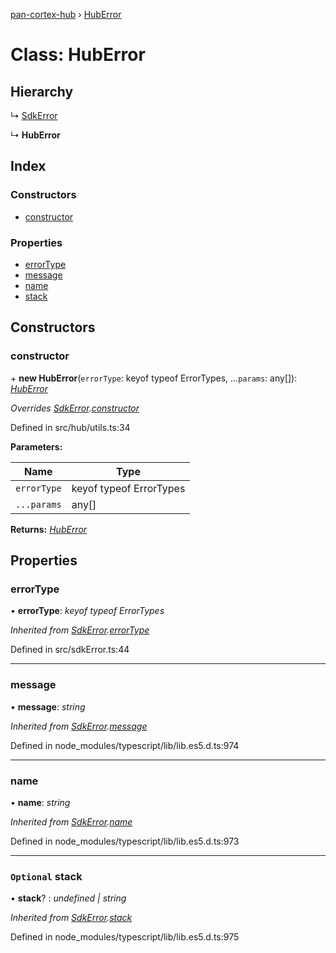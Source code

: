 [pan-cortex-hub](../README.md) › [HubError](huberror.md)

# Class: HubError

## Hierarchy

  ↳ [SdkError](sdkerror.md)

  ↳ **HubError**

## Index

### Constructors

* [constructor](huberror.md#constructor)

### Properties

* [errorType](huberror.md#errortype)
* [message](huberror.md#message)
* [name](huberror.md#name)
* [stack](huberror.md#optional-stack)

## Constructors

###  constructor

\+ **new HubError**(`errorType`: keyof typeof ErrorTypes, ...`params`: any[]): *[HubError](huberror.md)*

*Overrides [SdkError](sdkerror.md).[constructor](sdkerror.md#constructor)*

Defined in src/hub/utils.ts:34

**Parameters:**

Name | Type |
------ | ------ |
`errorType` | keyof typeof ErrorTypes |
`...params` | any[] |

**Returns:** *[HubError](huberror.md)*

## Properties

###  errorType

• **errorType**: *keyof typeof ErrorTypes*

*Inherited from [SdkError](sdkerror.md).[errorType](sdkerror.md#errortype)*

Defined in src/sdkError.ts:44

___

###  message

• **message**: *string*

*Inherited from [SdkError](sdkerror.md).[message](sdkerror.md#message)*

Defined in node_modules/typescript/lib/lib.es5.d.ts:974

___

###  name

• **name**: *string*

*Inherited from [SdkError](sdkerror.md).[name](sdkerror.md#name)*

Defined in node_modules/typescript/lib/lib.es5.d.ts:973

___

### `Optional` stack

• **stack**? : *undefined | string*

*Inherited from [SdkError](sdkerror.md).[stack](sdkerror.md#optional-stack)*

Defined in node_modules/typescript/lib/lib.es5.d.ts:975
